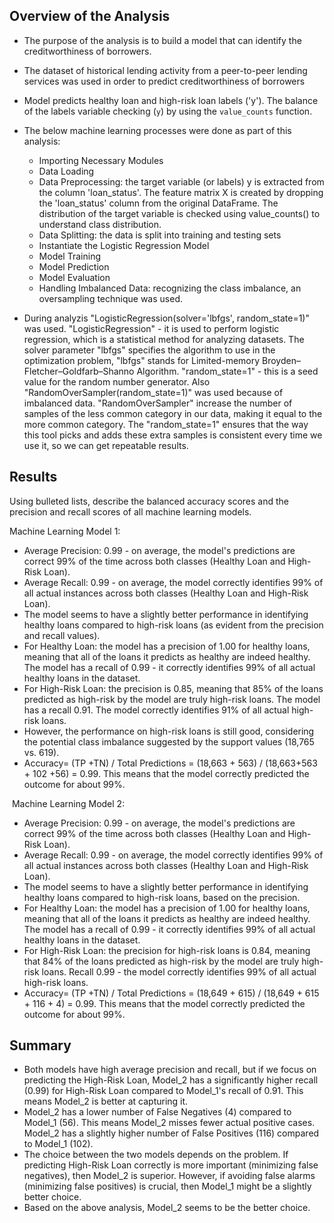 ## Overview of the Analysis

* The purpose of the analysis is to build a model that can identify the creditworthiness of borrowers.
* The dataset of historical lending activity from a peer-to-peer lending services was used in order to predict creditworthiness of borrowers
* Model predicts healthy loan and high-risk loan labels ('y'). The balance of the labels variable checking (`y`) by using the `value_counts` function.
* The below machine learning processes were done as part of this analysis:
  - Importing Necessary Modules
  - Data Loading
  - Data Preprocessing: the target variable (or labels) y is extracted from the column 'loan_status'. The feature matrix X is created by dropping the 'loan_status' column from the original DataFrame. The distribution of the target variable is checked using value_counts() to understand class distribution.
  - Data Splitting: the data is split into training and testing sets
  - Instantiate the Logistic Regression Model
  - Model Training
  - Model Prediction
  - Model Evaluation
  - Handling Imbalanced Data: recognizing the class imbalance, an oversampling technique was used.


* During analyzis "LogisticRegression(solver='lbfgs', random_state=1)" was used. "LogisticRegression" - it is used to perform logistic regression, which is a statistical method for analyzing datasets. The solver parameter "lbfgs" specifies the algorithm to use in the optimization problem, "lbfgs" stands for Limited-memory Broyden–Fletcher–Goldfarb–Shanno Algorithm. "random_state=1" - this is a seed value for the random number generator.
Also "RandomOverSampler(random_state=1)" was used because of imbalanced data. "RandomOverSampler" increase the number of samples of the less common category in our data, making it equal to the more common category. The "random_state=1" ensures that the way this tool picks and adds these extra samples is consistent every time we use it, so we can get repeatable results.

## Results

Using bulleted lists, describe the balanced accuracy scores and the precision and recall scores of all machine learning models.

Machine Learning Model 1:
* Average Precision: 0.99 - on average, the model's predictions are correct 99% of the time across both classes (Healthy Loan and High-Risk Loan).
* Average Recall: 0.99 - on average, the model correctly identifies 99% of all actual instances across both classes (Healthy Loan and High-Risk Loan).
* The model seems to have a slightly better performance in identifying healthy loans compared to high-risk loans (as evident from the precision and recall values).
* For Healthy Loan: the model has a precision of 1.00 for healthy loans, meaning that all of the loans it predicts as healthy are indeed healthy. The model has a recall of 0.99  - it correctly identifies 99% of all actual healthy loans in the dataset.
* For High-Risk Loan: the precision is 0.85, meaning that 85% of the loans predicted as high-risk by the model are truly high-risk loans. The model has a recall 0.91. The model correctly identifies 91% of all actual high-risk loans.
* However, the performance on high-risk loans is still good, considering the potential class imbalance suggested by the support values (18,765 vs. 619).
* Accuracy= (TP +TN) / Total Predictions = (18,663 + 563) / (18,663+563 + 102 +56) = 0.99. This means that the model correctly predicted the outcome for about 99%.

​
Machine Learning Model 2:
* Average Precision: 0.99 - on average, the model's predictions are correct 99% of the time across both classes (Healthy Loan and High-Risk Loan).
* Average Recall: 0.99 - on average, the model correctly identifies 99% of all actual instances across both classes (Healthy Loan and High-Risk Loan).
* The model seems to have a slightly better performance in identifying healthy loans compared to high-risk loans, based on the precision.
* For Healthy Loan: the model has a precision of 1.00 for healthy loans, meaning that all of the loans it predicts as healthy are indeed healthy. The model has a recall of 0.99 - it correctly identifies 99% of all actual healthy loans in the dataset.
* For High-Risk Loan: the precision for high-risk loans is 0.84, meaning that 84% of the loans predicted as high-risk by the model are truly high-risk loans. Recall 0.99 - the model correctly identifies 99% of all actual high-risk loans.
* Accuracy= (TP +TN) / Total Predictions = (18,649 + 615) / (18,649 + 615 + 116 + 4) = 0.99. This means that the model correctly predicted the outcome for about 99%.

## Summary

* Both models have high average precision and recall, but if we focus on predicting the High-Risk Loan, Model_2 has a significantly higher recall (0.99) for High-Risk Loan compared to Model_1's recall of 0.91. This means Model_2 is better at capturing it.
* Model_2 has a lower number of False Negatives (4) compared to Model_1 (56). This means Model_2 misses fewer actual positive cases. Model_2 has a slightly higher number of False Positives (116) compared to Model_1 (102).
* The choice between the two models depends on the problem. If predicting High-Risk Loan correctly is more important (minimizing false negatives), then Model_2 is superior. However, if avoiding false alarms (minimizing false positives) is crucial, then Model_1 might be a slightly better choice.
* Based on the above analysis, Model_2 seems to be the better choice.
